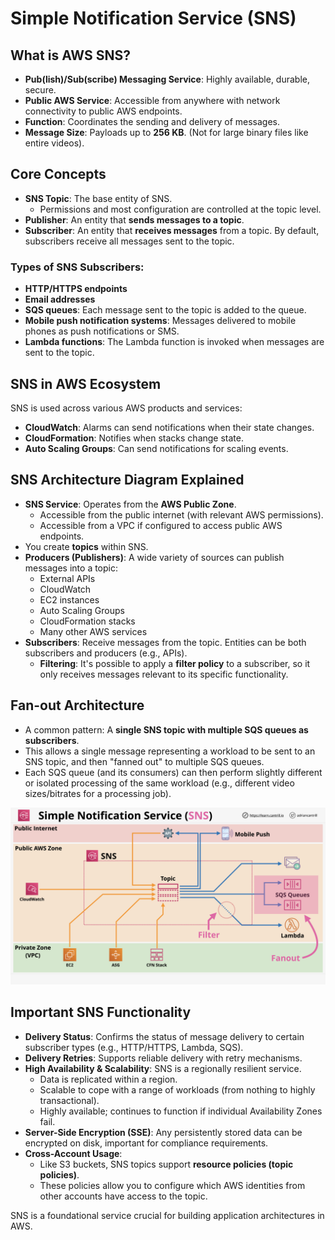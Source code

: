 # Simple Notification Service (SNS)

## What is AWS SNS?
* **Pub(lish)/Sub(scribe) Messaging Service**: Highly available, durable, secure.
* **Public AWS Service**: Accessible from anywhere with network connectivity to public AWS endpoints.
* **Function**: Coordinates the sending and delivery of messages.
* **Message Size**: Payloads up to **256 KB**. (Not for large binary files like entire videos).

## Core Concepts
* **SNS Topic**: The base entity of SNS.
    * Permissions and most configuration are controlled at the topic level.
* **Publisher**: An entity that **sends messages to a topic**.
* **Subscriber**: An entity that **receives messages** from a topic. By default, subscribers receive all messages sent to the topic.

### Types of SNS Subscribers:
* **HTTP/HTTPS endpoints**
* **Email addresses**
* **SQS queues**: Each message sent to the topic is added to the queue.
* **Mobile push notification systems**: Messages delivered to mobile phones as push notifications or SMS.
* **Lambda functions**: The Lambda function is invoked when messages are sent to the topic.

## SNS in AWS Ecosystem
SNS is used across various AWS products and services:
* **CloudWatch**: Alarms can send notifications when their state changes.
* **CloudFormation**: Notifies when stacks change state.
* **Auto Scaling Groups**: Can send notifications for scaling events.

## SNS Architecture Diagram Explained
* **SNS Service**: Operates from the **AWS Public Zone**.
    * Accessible from the public internet (with relevant AWS permissions).
    * Accessible from a VPC if configured to access public AWS endpoints.
* You create **topics** within SNS.
* **Producers (Publishers)**: A wide variety of sources can publish messages into a topic:
    * External APIs
    * CloudWatch
    * EC2 instances
    * Auto Scaling Groups
    * CloudFormation stacks
    * Many other AWS services
* **Subscribers**: Receive messages from the topic. Entities can be both subscribers and producers (e.g., APIs).
    * **Filtering**: It's possible to apply a **filter policy** to a subscriber, so it only receives messages relevant to its specific functionality.

## Fan-out Architecture
* A common pattern: A **single SNS topic with multiple SQS queues as subscribers**.
* This allows a single message representing a workload to be sent to an SNS topic, and then "fanned out" to multiple SQS queues.
* Each SQS queue (and its consumers) can then perform slightly different or isolated processing of the same workload (e.g., different video sizes/bitrates for a processing job).

![SNS](/Diagrams/SNS-1.png)

## Important SNS Functionality
* **Delivery Status**: Confirms the status of message delivery to certain subscriber types (e.g., HTTP/HTTPS, Lambda, SQS).
* **Delivery Retries**: Supports reliable delivery with retry mechanisms.
* **High Availability & Scalability**: SNS is a regionally resilient service.
    * Data is replicated within a region.
    * Scalable to cope with a range of workloads (from nothing to highly transactional).
    * Highly available; continues to function if individual Availability Zones fail.
* **Server-Side Encryption (SSE)**: Any persistently stored data can be encrypted on disk, important for compliance requirements.
* **Cross-Account Usage**:
    * Like S3 buckets, SNS topics support **resource policies (topic policies)**.
    * These policies allow you to configure which AWS identities from other accounts have access to the topic.

SNS is a foundational service crucial for building application architectures in AWS.